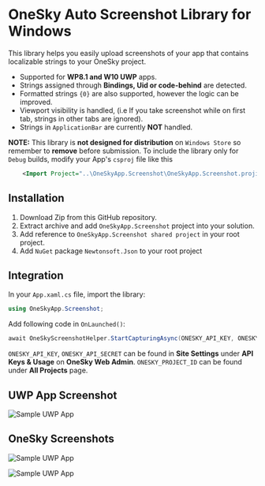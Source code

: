 OneSky Auto Screenshot Library for Windows
======================================

This library helps you easily upload screenshots of your app that contains localizable strings to your OneSky project.

* Supported for **WP8.1 and W10 UWP** apps.
* Strings assigned through **Bindings, Uid or code-behind** are detected.
* Formatted strings `{0}` are also supported, however the logic can be improved.
* Viewport visibility is handled, (i.e If you take screenshot while on first tab, strings in other tabs are ignored).
* Strings in `ApplicationBar` are currently **NOT** handled.

**NOTE:** This library is **not designed for distribution** on `Windows Store` so remember to **remove** before submission.
To include the library only for `Debug` builds, modify your App's `csproj` file like this
```xml
	<Import Project="..\OneSkyApp.Screenshot\OneSkyApp.Screenshot.projitems" Label="Shared" Condition="'$(Configuration)' == 'Debug'" />
```

Installation
------------
1. Download Zip from this GitHub repository.
2. Extract archive and add `OneSkyApp.Screenshot` project into your solution. 
3. Add reference to `OneSkyApp.Screenshot shared project` in your root project.
4. Add `NuGet` package `Newtonsoft.Json` to your root project

Integration
-----------

In your ```App.xaml.cs``` file, import the library:

```c#
using OneSkyApp.Screenshot;
```

Add following code in ```OnLaunched()```:

```c#
await OneSkyScreenshotHelper.StartCapturingAsync(ONESKY_API_KEY, ONESKY_API_SECRET, ONESKY_PROJECT_ID, "Resources.resw");
```

```ONESKY_API_KEY```, ```ONESKY_API_SECRET``` can be found in **Site Settings** under **API Keys & Usage** on **OneSky Web Admin**.
```ONESKY_PROJECT_ID``` can be found under **All Projects** page.

UWP App Screenshot
------------------

![Sample UWP App](https://github.com/truecaller/onesky-screenshot-windows/raw/master/Screenshots/sampleapp.png)

OneSky Screenshots
-------------------

![Sample UWP App](https://github.com/truecaller/onesky-screenshot-windows/raw/master/Screenshots/phraseview.png)

![Sample UWP App](https://github.com/truecaller/onesky-screenshot-windows/raw/master/Screenshots/screenshotview.png)
